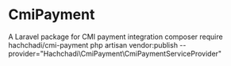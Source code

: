 # CmiPayment
A Laravel package for CMI payment integration
composer require hachchadi/cmi-payment
php artisan vendor:publish --provider="Hachchadi\CmiPayment\CmiPaymentServiceProvider"
